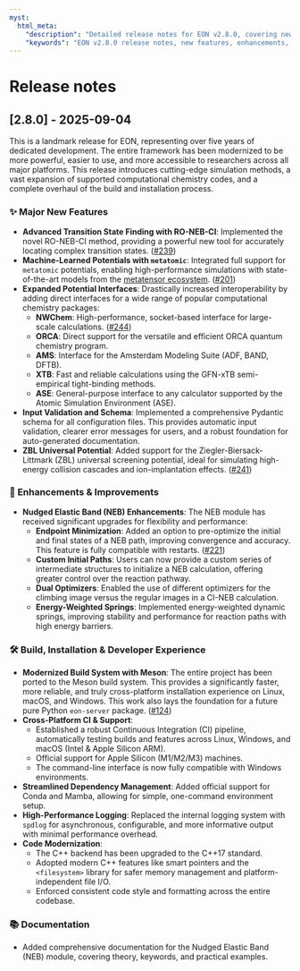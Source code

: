 ```yaml
---
myst:
  html_meta:
    "description": "Detailed release notes for EON v2.8.0, covering new features, enhancements, build system improvements, and documentation updates."
    "keywords": "EON v2.8.0 release notes, new features, enhancements, bug fixes"
---
```


# Release notes

## [2.8.0] - 2025-09-04

This is a landmark release for EON, representing over five years of dedicated
development. The entire framework has been modernized to be more powerful,
easier to use, and more accessible to researchers across all major platforms.
This release introduces cutting-edge simulation methods, a vast expansion of
supported computational chemistry codes, and a complete overhaul of the build
and installation process.

### ✨ Major New Features

  * **Advanced Transition State Finding with RO-NEB-CI**: Implemented the novel
    RO-NEB-CI method, providing a powerful new tool for accurately locating
    complex transition states.
    ([\#239](https://github.com/theochemui/eongit/issues/239))
  * **Machine-Learned Potentials with `metatomic`**: Integrated full support for
    `metatomic` potentials, enabling high-performance simulations with
    state-of-the-art models from the [metatensor
    ecosystem](https://docs.metatensor.org/latest/index.html).
    ([\#201](https://github.com/theochemui/eongit/issues/201))
  * **Expanded Potential Interfaces**: Drastically increased interoperability by
    adding direct interfaces for a wide range of popular computational chemistry
    packages:
      * **NWChem**: High-performance, socket-based interface for large-scale
        calculations. ([\#244](https://github.com/theochemui/eongit/issues/244))
      * **ORCA**: Direct support for the versatile and efficient ORCA quantum
        chemistry program.
      * **AMS**: Interface for the Amsterdam Modeling Suite (ADF, BAND, DFTB).
      * **XTB**: Fast and reliable calculations using the GFN-xTB semi-empirical
        tight-binding methods.
      * **ASE**: General-purpose interface to any calculator supported by the
        Atomic Simulation Environment (ASE).
  * **Input Validation and Schema**: Implemented a comprehensive Pydantic schema
    for all configuration files. This provides automatic input validation,
    clearer error messages for users, and a robust foundation for auto-generated
    documentation.
  * **ZBL Universal Potential**: Added support for the Ziegler-Biersack-Littmark
    (ZBL) universal screening potential, ideal for simulating high-energy
    collision cascades and ion-implantation effects.
    ([\#241](https://github.com/theochemui/eongit/issues/241))

### 🚀 Enhancements & Improvements

  * **Nudged Elastic Band (NEB) Enhancements**: The NEB module has received
    significant upgrades for flexibility and performance:
      * **Endpoint Minimization**: Added an option to pre-optimize the initial
        and final states of a NEB path, improving convergence and accuracy. This
        feature is fully compatible with restarts.
        ([\#221](https://github.com/theochemui/eongit/issues/221))
      * **Custom Initial Paths**: Users can now provide a custom series of
        intermediate structures to initialize a NEB calculation, offering
        greater control over the reaction pathway.
      * **Dual Optimizers**: Enabled the use of different optimizers for the
        climbing image versus the regular images in a CI-NEB calculation.
      * **Energy-Weighted Springs**: Implemented energy-weighted dynamic
        springs, improving stability and performance for reaction paths with
        high energy barriers.

### 🛠️ Build, Installation & Developer Experience

  * **Modernized Build System with Meson**: The entire project has been ported
    to the Meson build system. This provides a significantly faster, more
    reliable, and truly cross-platform installation experience on Linux, macOS,
    and Windows. This work also lays the foundation for a future pure Python
    `eon-server` package.
    ([\#124](https://github.com/theochemui/eongit/issues/124))
  * **Cross-Platform CI & Support**:
      * Established a robust Continuous Integration (CI) pipeline, automatically
        testing builds and features across Linux, Windows, and macOS (Intel &
        Apple Silicon ARM).
      * Official support for Apple Silicon (M1/M2/M3) machines.
      * The command-line interface is now fully compatible with Windows
        environments.
  * **Streamlined Dependency Management**: Added official support for Conda and
    Mamba, allowing for simple, one-command environment setup.
  * **High-Performance Logging**: Replaced the internal logging system with
    `spdlog` for asynchronous, configurable, and more informative output with
    minimal performance overhead.
  * **Code Modernization**:
      * The C++ backend has been upgraded to the C++17 standard.
      * Adopted modern C++ features like smart pointers and the `<filesystem>`
        library for safer memory management and platform-independent file I/O.
      * Enforced consistent code style and formatting across the entire
        codebase.

### 📚 Documentation

  * Added comprehensive documentation for the Nudged Elastic Band (NEB) module,
    covering theory, keywords, and practical examples.
